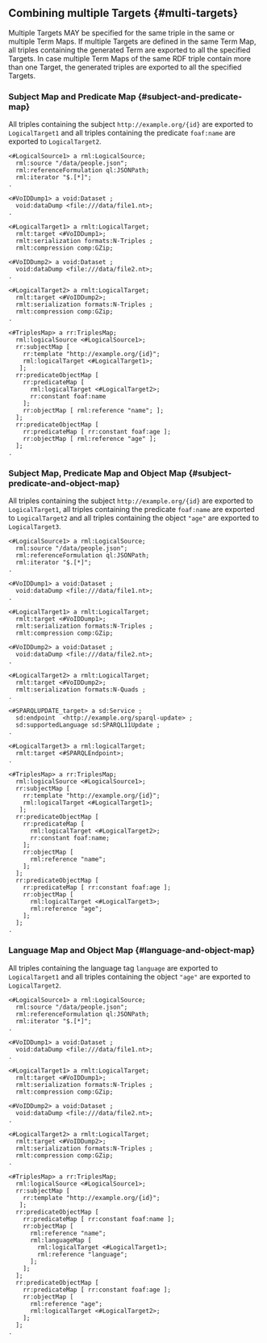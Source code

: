 ## Combining multiple Targets {#multi-targets}

Multiple Targets MAY be specified for the same triple 
in the same or multiple Term Maps.
If multiple Targets are defined in the same Term Map, 
all triples containing the generated Term are exported 
to all the specified Targets. 
In case multiple Term Maps of the same RDF triple contain more than one Target, 
the generated triples are exported to all the specified Targets.

### Subject Map and Predicate Map {#subject-and-predicate-map}

All triples containing the subject `http://example.org/{id}`
are exported to `LogicalTarget1` 
and all triples containing the predicate `foaf:name`
are exported to `LogicalTarget2`.

```turtle "example": " "
<#LogicalSource1> a rml:LogicalSource;
  rml:source "/data/people.json";
  rml:referenceFormulation ql:JSONPath;
  rml:iterator "$.[*]";
.

<#VoIDDump1> a void:Dataset ;
  void:dataDump <file:///data/file1.nt>;
.

<#LogicalTarget1> a rmlt:LogicalTarget;
  rmlt:target <#VoIDDump1>;
  rmlt:serialization formats:N-Triples ;
  rmlt:compression comp:GZip;

<#VoIDDump2> a void:Dataset ;
  void:dataDump <file:///data/file2.nt>;
.

<#LogicalTarget2> a rmlt:LogicalTarget;
  rmlt:target <#VoIDDump2>;
  rmlt:serialization formats:N-Triples ;
  rmlt:compression comp:GZip;
.

<#TriplesMap> a rr:TriplesMap;
  rml:logicalSource <#LogicalSource1>;
  rr:subjectMap [ 
    rr:template "http://example.org/{id}";
    rml:logicalTarget <#LogicalTarget1>;
   ];
  rr:predicateObjectMap [ 
    rr:predicateMap [ 
      rml:logicalTarget <#LogicalTarget2>;
      rr:constant foaf:name 
    ];
    rr:objectMap [ rml:reference "name"; ];
  ];
  rr:predicateObjectMap [ 
    rr:predicateMap [ rr:constant foaf:age ];
    rr:objectMap [ rml:reference "age" ];
  ];
.
```

### Subject Map, Predicate Map and Object Map {#subject-predicate-and-object-map}

All triples containing the subject `http://example.org/{id}` are exported 
to `LogicalTarget1`, all triples containing the predicate `foaf:name` 
are exported to `LogicalTarget2` and all triples containing the object `"age"`
are exported to `LogicalTarget3`.

```turtle "example": " "
<#LogicalSource1> a rml:LogicalSource;
  rml:source "/data/people.json";
  rml:referenceFormulation ql:JSONPath;
  rml:iterator "$.[*]";
.

<#VoIDDump1> a void:Dataset ;
  void:dataDump <file:///data/file1.nt>;
.

<#LogicalTarget1> a rmlt:LogicalTarget;
  rmlt:target <#VoIDDump1>;
  rmlt:serialization formats:N-Triples ;
  rmlt:compression comp:GZip;

<#VoIDDump2> a void:Dataset ;
  void:dataDump <file:///data/file2.nt>;
.

<#LogicalTarget2> a rmlt:LogicalTarget;
  rmlt:target <#VoIDDump2>;
  rmlt:serialization formats:N-Quads ;
.

<#SPARQLUPDATE_target> a sd:Service ;
  sd:endpoint  <http://example.org/sparql-update> ;
  sd:supportedLanguage sd:SPARQL11Update ;
.

<#LogicalTarget3> a rml:logicalTarget;
  rmlt:target <#SPARQLEndpoint>;
.

<#TriplesMap> a rr:TriplesMap;
  rml:logicalSource <#LogicalSource1>;
  rr:subjectMap [ 
    rr:template "http://example.org/{id}";
    rml:logicalTarget <#LogicalTarget1>;
   ];
  rr:predicateObjectMap [ 
    rr:predicateMap [ 
      rml:logicalTarget <#LogicalTarget2>;
      rr:constant foaf:name;
    ];
    rr:objectMap [ 
      rml:reference "name"; 
    ];
  ];
  rr:predicateObjectMap [ 
    rr:predicateMap [ rr:constant foaf:age ];
    rr:objectMap [
      rml:logicalTarget <#LogicalTarget3>;
      rml:reference "age";
    ];
  ];
.
```

### Language Map and Object Map {#language-and-object-map}

All triples containing the language tag `language` 
are exported to `LogicalTarget1` 
and all triples containing the object `"age"` 
are exported to `LogicalTarget2`.

```turtle "example": " "
<#LogicalSource1> a rml:LogicalSource;
  rml:source "/data/people.json";
  rml:referenceFormulation ql:JSONPath;
  rml:iterator "$.[*]";
.

<#VoIDDump1> a void:Dataset ;
  void:dataDump <file:///data/file1.nt>;
.

<#LogicalTarget1> a rmlt:LogicalTarget;
  rmlt:target <#VoIDDump1>;
  rmlt:serialization formats:N-Triples ;
  rmlt:compression comp:GZip;

<#VoIDDump2> a void:Dataset ;
  void:dataDump <file:///data/file2.nt>;
.

<#LogicalTarget2> a rmlt:LogicalTarget;
  rmlt:target <#VoIDDump2>;
  rmlt:serialization formats:N-Triples ;
  rmlt:compression comp:GZip;
.

<#TriplesMap> a rr:TriplesMap;
  rml:logicalSource <#LogicalSource1>;
  rr:subjectMap [ 
    rr:template "http://example.org/{id}";
   ];
  rr:predicateObjectMap [ 
    rr:predicateMap [ rr:constant foaf:name ];
    rr:objectMap [ 
      rml:reference "name"; 
      rml:languageMap [
        rml:logicalTarget <#LogicalTarget1>;
        rml:reference "language";
      ];
    ];
  ];
  rr:predicateObjectMap [ 
    rr:predicateMap [ rr:constant foaf:age ];
    rr:objectMap [ 
      rml:reference "age";
      rml:logicalTarget <#LogicalTarget2>;
    ];
  ];
.
```
